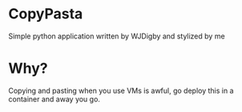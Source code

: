 # CopyPasta

Simple python application written by WJDigby and stylized by me

# Why?

Copying and pasting when you use VMs is awful, go deploy this in a container and away you go.
